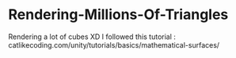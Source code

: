 # Rendering-Millions-Of-Triangles
 Rendering a lot of cubes XD 
I followed this tutorial : catlikecoding.com/unity/tutorials/basics/mathematical-surfaces/
 
